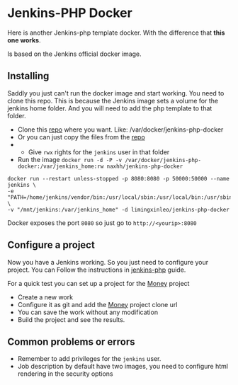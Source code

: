 Jenkins-PHP Docker
=========

Here is another Jenkins-php template docker.
With the difference that **this one works**.

Is based on the Jenkins official docker image.


Installing
----

Saddly you just can't run the docker image and start working. You need to clone this repo. This is because the Jenkins image sets a volume for the jenkins home folder. And you will need to add the php template to that folder.

- Clone this [repo] where you want. Like: /var/docker/jenkins-php-docker
- Or you can just copy the files from the [repo]
- - Give `rwx` rights for the `jenkins` user in that folder
- Run the image `docker run -d -P -v /var/docker/jenkins-php-docker:/var/jenkins_home:rw naxhh/jenkins-php-docker`
~~~
docker run --restart unless-stopped -p 8080:8080 -p 50000:50000 --name jenkins \
-e "PATH=/home/jenkins/vendor/bin:/usr/local/sbin:/usr/local/bin:/usr/sbin:/usr/bin:/sbin:/bin" \
-v "/mnt/jenkins:/var/jenkins_home" -d limingxinleo/jenkins-php-docker
~~~

Docker exposes the port `8080` so just go to `http://<yourip>:8080`

Configure a project
-----------

Now you have a Jenkins working.
So you just need to configure your project. You can Follow the instructions in [jenkins-php] guide.

For a quick test you can set up a project for the [Money] project

- Create a new work
- Configure it as git and add the [Money] project clone url
- You can save the work without any modification
- Build the project and see the results.


Common problems or errors
---
- Remember to add privileges for the `jenkins` user.
- Job description by default have two images, you need to configure html rendering in the security options


[jenkins-php]:http://jenkins-php.org/integration.html
[Money]:https://github.com/sebastianbergmann/money
[repo]:https://github.com/naxhh/jenkins-php-docker.git